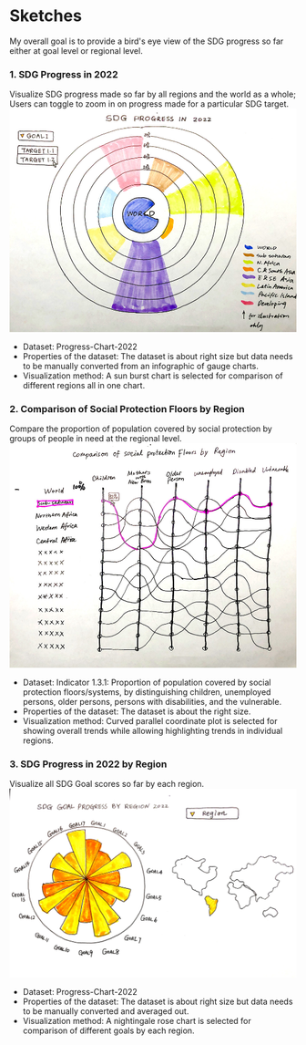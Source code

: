 # Sketches
My overall goal is to provide a bird's eye view of the SDG progress so far either at goal level or regional level.   

### 1. SDG Progress in 2022

Visualize SDG progress made so far by all regions and the world as a whole; Users can toggle to zoom in on progress made for a particular SDG target.
<img src="./Sketch1.JPG" width="800" alt="Sketch1">
- Dataset: Progress-Chart-2022
- Properties of the dataset: The dataset is about right size but data needs to be manually converted from an infographic of gauge charts.
- Visualization method: A sun burst chart is selected for comparison of different regions all in one chart. 

### 2. Comparison of Social Protection Floors by Region

Compare the proportion of population covered by social protection by groups of people in need at the regional level. 
<img src="./Sketch2.JPG" width="800" alt="Sketch2">
- Dataset: Indicator 1.3.1: Proportion of population covered by social protection floors/systems, by distinguishing children, unemployed persons, older persons, persons with disabilities, and the vulnerable.
- Properties of the dataset: The dataset is about the right size.
- Visualization method: Curved parallel coordinate plot is selected for showing overall trends while allowing highlighting trends in individual regions. 

### 3. SDG Progress in 2022 by Region

Visualize all SDG Goal scores so far by each region.
<img src="./Sketch3.JPG" width="800" alt="Sketch3">
- Dataset: Progress-Chart-2022
- Properties of the dataset: The dataset is about right size but data needs to be manually converted and averaged out.
- Visualization method: A nightingale rose chart is selected for comparison of different goals by each region.  

